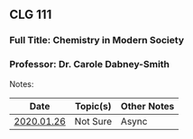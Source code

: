 ## CLG 111
### Full Title: Chemistry in Modern Society
### Professor: Dr. Carole Dabney-Smith

Notes:

|    Date    | Topic(s) | Other Notes |
| ---------- | -------- | ----- |
| [2020.01.26](2020.01.26.md) | Not Sure | Async |

